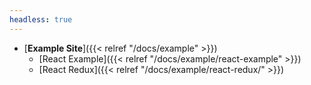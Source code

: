 ```yaml
---
headless: true
---
```


- [**Example Site**]({{< relref "/docs/example" >}})
  - [React Example]({{< relref "/docs/example/react-example" >}})
  - [React Redux]({{< relref "/docs/example/react-redux/" >}})